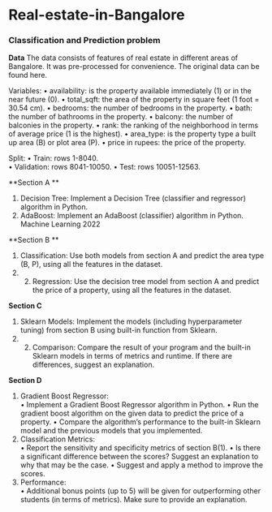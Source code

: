 # Real-estate-in-Bangalore
### Classification and Prediction problem


**Data** 
The data consists of features of real estate in different areas of Bangalore. It was pre-processed for convenience. The original data can be found here. 

Variables:
• availability: is the property available immediately (1) or in the near future (0). 
• total_sqft: the area of the property in square feet (1 foot = 30.54 cm). 
• bedrooms: the number of bedrooms in the property. 
• bath: the number of bathrooms in the property. 
• balcony: the number of balconies in the property. 
• rank: the ranking of the neighborhood in terms of average price (1 is the highest). 
• area_type: is the property type a built up area (B) or plot area (P). 
• price in rupees: the price of the property.  

Split:
• Train: rows 1-8040.  
• Validation: rows 8041-10050. 
• Test: rows 10051-12563.  

**Section A **
1. Decision Tree: Implement a Decision Tree (classifier and regressor) algorithm in Python. 
2. AdaBoost: Implement an AdaBoost (classifier) algorithm in Python. Machine Learning 2022  

**Section B **
1. Classification: Use both models from section A and predict the area type (B, P), using all the features in the dataset. 
2. 2. Regression: Use the decision tree model from section A and predict the price of a property, using all the features in the dataset.  

**Section C**
1. Sklearn Models: Implement the models (including hyperparameter tuning) from section B using built-in function from Sklearn. 
2. 2. Comparison: Compare the result of your program and the built-in Sklearn models in terms of metrics and runtime. If there are differences, suggest an explanation.  

**Section D**
1. Gradient Boost Regressor:  
  • Implement a Gradient Boost Regressor algorithm in Python. 
  • Run the gradient boost algorithm on the given data to predict the price of a property. 
  • Compare the algorithm’s performance to the built-in Sklearn model and the previous models that you implemented. 
2. Classification Metrics:  
  • Report the sensitivity and specificity metrics of section B(1). 
  • Is there a significant difference between the scores? Suggest an explanation to why that may be the case. 
  • Suggest and apply a method to improve the scores. 
3. Performance:  
  • Additional bonus points (up to 5) will be given for  outperforming other students (in terms of metrics). Make sure to provide an explanation. 
